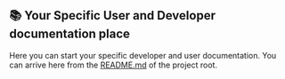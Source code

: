 ## :books: Your Specific User and Developer documentation place

Here you can start your specific developer and user documentation.
You can arrive here from the [README.md](../README.md)  of the project root.